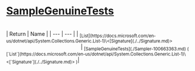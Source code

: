 # [SampleGenuineTests](./Sampler-100663363.md)


<br>
| Return | Name | 
| --- | --- | 
| <sub>[List](https://docs.microsoft.com/en-us/dotnet/api/System.Collections.Generic.List-1)\<[Signature](./../Signature.md)></sub><img width=200/>| <sub>[SampleGenuineTests](./Sampler-100663363.md) ( [`List`](https://docs.microsoft.com/en-us/dotnet/api/System.Collections.Generic.List-1)\<[`Signature`](./../Signature.md)> )</sub>| <br>


